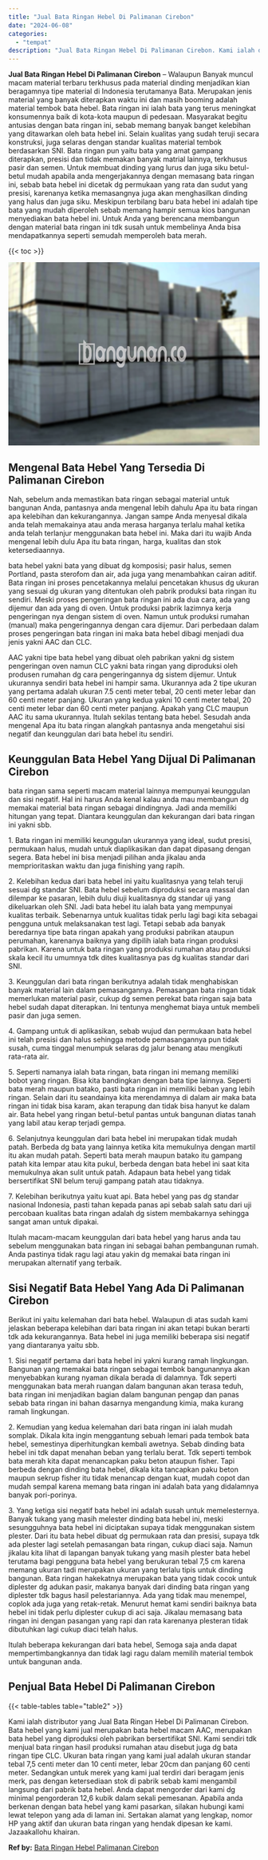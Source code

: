 ```yaml
---
title: "Jual Bata Ringan Hebel Di Palimanan Cirebon"
date: "2024-06-08"
categories: 
  - "tempat"
description: "Jual Bata Ringan Hebel Di Palimanan Cirebon. Kami ialah distributor yang Jual Bata Ringan Hebel Di Palimanan Cirebon. Bata hebel yang kami jual merupakan bat..."
---
```


**Jual Bata Ringan Hebel Di Palimanan Cirebon** – Walaupun Banyak muncul macam material terbaru terkhusus pada material dinding menjadikan kian beragamnya tipe material di Indonesia terutamanya Bata. Merupakan jenis material yang banyak diterapkan waktu ini dan masih booming adalah material tembok bata hebel. Bata ringan ini ialah bata yang terus meningkat konsumennya baik di kota-kota maupun di pedesaan. Masyarakat begitu antusias dengan bata ringan ini, sebab memang banyak banget kelebihan yang ditawarkan oleh bata hebel ini. Selain kualitas yang sudah teruji secara konstruksi, juga selaras dengan standar kualitas material tembok berdasarkan SNI. Bata ringan pun yaitu bata yang amat gampang diterapkan, presisi dan tidak memakan banyak matrial lainnya, terkhusus pasir dan semen. Untuk membuat dinding yang lurus dan juga siku betul-betul mudah apabila anda mengerjakannya dengan memasang bata ringan ini, sebab bata hebel ini dicetak dg permukaan yang rata dan sudut yang presisi, karenanya ketika memasangnya juga akan menghasilkan dinding yang halus dan juga siku. Meskipun terbilang baru bata hebel ini adalah tipe bata yang mudah diperoleh sebab memang hampir semua kios bangunan menyediakan bata hebel ini. Untuk Anda yang berencana membangun dengan material bata ringan ini tdk susah untuk membelinya Anda bisa mendapatkannya seperti semudah memperoleh bata merah.

{{< toc >}}

![Jual Bata Ringan Hebel Di Palimanan Cirebon](/images/jual-hebel-murah-37.png)

## Mengenal Bata Hebel Yang Tersedia Di Palimanan Cirebon

Nah, sebelum anda memastikan bata ringan sebagai material untuk bangunan Anda, pantasnya anda mengenal lebih dahulu Apa itu bata ringan apa kelebihan dan kekurangannya. Jangan sampe Anda menyesal dikala anda telah memakainya atau anda merasa harganya terlalu mahal ketika anda telah terlanjur menggunakan bata hebel ini. Maka dari itu wajib Anda mengenal lebih dulu Apa itu bata ringan, harga, kualitas dan stok ketersediaannya.

bata hebel yakni bata yang dibuat dg komposisi; pasir halus, semen Portland, pasta sterofom dan air, ada juga yang menambahkan cairan aditif. Bata ringan ini proses pencetakannya melalui pencetakan khusus dg ukuran yang sesuai dg ukuran yang ditentukan oleh pabrik produksi bata ringan itu sendiri. Meski proses pengeringan bata ringan ini ada dua cara, ada yang dijemur dan ada yang di oven. Untuk produksi pabrik lazimnya kerja pengeringan nya dengan sistem di oven. Namun untuk produksi rumahan (manual) maka pengeringannya dengan cara dijemur. Dari perbedaan dalam proses pengeringan bata ringan ini maka bata hebel dibagi menjadi dua jenis yakni AAC dan CLC.

AAC yakni tipe bata hebel yang dibuat oleh pabrikan yakni dg sistem pengeringan oven namun CLC yakni bata ringan yang diproduksi oleh produsen rumahan dg cara pengeringannya dg sistem dijemur. Untuk ukurannya sendiri bata hebel ini hampir sama. Ukurannya ada 2 tipe ukuran yang pertama adalah ukuran 7.5 centi meter tebal, 20 centi meter lebar dan 60 centi meter panjang. Ukuran yang kedua yakni 10 centi meter tebal, 20 centi meter lebar dan 60 centi meter panjang. Apakah yang CLC maupun AAC itu sama ukurannya. Itulah sekilas tentang bata hebel. Sesudah anda mengenal Apa itu bata ringan alangkah pantasnya anda mengetahui sisi negatif dan keunggulan dari bata hebel itu sendiri.

## Keunggulan Bata Hebel Yang Dijual Di Palimanan Cirebon

bata ringan sama seperti macam material lainnya mempunyai keunggulan dan sisi negatif. Hal ini harus Anda kenal kalau anda mau membangun dg memakai material bata ringan sebagai dindingnya. Jadi anda memiliki hitungan yang tepat. Diantara keunggulan dan kekurangan dari bata ringan ini yakni sbb.

1\. Bata ringan ini memiliki keunggulan ukurannya yang ideal, sudut presisi, permukaan halus, mudah untuk diaplikasikan dan dapat dipasang dengan segera. Bata hebel ini bisa menjadi pilihan anda jikalau anda memprioritaskan waktu dan juga finishing yang rapih.

2\. Kelebihan kedua dari bata hebel ini yaitu kualitasnya yang telah teruji sesuai dg standar SNI. Bata hebel sebelum diproduksi secara massal dan dilempar ke pasaran, lebih dulu diuji kualitasnya dg standar uji yang dikeluarkan oleh SNI. Jadi bata hebel itu ialah bata yang mempunyai kualitas terbaik. Sebenarnya untuk kualitas tidak perlu lagi bagi kita sebagai pengguna untuk melaksanakan test lagi. Tetapi sebab ada banyak beredarnya tipe bata ringan apakah yang produksi pabrikan ataupun perumahan, karenanya baiknya yang dipilih ialah bata ringan produksi pabrikan. Karena untuk bata ringan yang produksi rumahan atau produksi skala kecil itu umumnya tdk dites kualitasnya pas dg kualitas standar dari SNI.

3\. Keunggulan dari bata ringan berikutnya adalah tidak menghabiskan banyak material lain dalam pemasangannya. Pemasangan bata ringan tidak memerlukan material pasir, cukup dg semen perekat bata ringan saja bata hebel sudah dapat diterapkan. Ini tentunya menghemat biaya untuk membeli pasir dan juga semen.

4\. Gampang untuk di aplikasikan, sebab wujud dan permukaan bata hebel ini telah presisi dan halus sehingga metode pemasangannya pun tidak susah, cuma tinggal menumpuk selaras dg jalur benang atau mengikuti rata-rata air.

5\. Seperti namanya ialah bata ringan, bata ringan ini memang memiliki bobot yang ringan. Bisa kita bandingkan dengan bata tipe lainnya. Seperti bata merah maupun batako, pasti bata ringan ini memiliki beban yang lebih ringan. Selain dari itu seandainya kita merendamnya di dalam air maka bata ringan ini tidak bisa karam, akan terapung dan tidak bisa hanyut ke dalam air. Bata hebel yang ringan betul-betul pantas untuk bangunan diatas tanah yang labil atau kerap terjadi gempa.

6\. Selanjutnya keunggulan dari bata hebel ini merupakan tidak mudah patah. Berbeda dg bata yang lainnya ketika kita memukulnya dengan martil itu akan mudah patah. Seperti bata merah maupun batako itu gampang patah kita lempar atau kita pukul, berbeda dengan bata hebel ini saat kita memukulnya akan sulit untuk patah. Adapaun bata hebel yang tidak bersertifikat SNI belum teruji gampang patah atau tidaknya.

7\. Kelebihan berikutnya yaitu kuat api. Bata hebel yang pas dg standar nasional Indonesia, pasti tahan kepada panas api sebab salah satu dari uji percobaan kualitas bata ringan adalah dg sistem membakarnya sehingga sangat aman untuk dipakai.

Itulah macam-macam keunggulan dari bata hebel yang harus anda tau sebelum menggunakan bata ringan ini sebagai bahan pembangunan rumah. Anda pastinya tidak ragu lagi atau yakin dg memakai bata ringan ini merupakan alternatif yang terbaik.

## Sisi Negatif Bata Hebel Yang Ada Di Palimanan Cirebon

Berikut ini yaitu kelemahan dari bata hebel. Walaupun di atas sudah kami jelaskan beberapa kelebihan dari bata ringan ini akan tetapi bukan berarti tdk ada kekurangannya. Bata hebel ini juga memiliki beberapa sisi negatif yang diantaranya yaitu sbb.

1\. Sisi negatif pertama dari bata hebel ini yakni kurang ramah lingkungan. Bangunan yang memakai bata ringan sebagai tembok bangunannya akan menyebabkan kurang nyaman dikala berada di dalamnya. Tdk seperti menggunakan bata merah ruangan dalam bangunan akan terasa teduh, bata ringan ini menjadikan bagian dalam bangunan pengap dan panas sebab bata ringan ini bahan dasarnya mengandung kimia, maka kurang ramah lingkungan.

2\. Kemudian yang kedua kelemahan dari bata ringan ini ialah mudah somplak. Dikala kita ingin menggantung sebuah lemari pada tembok bata hebel, semestinya diperhitungkan kembali awetnya. Sebab dinding bata hebel ini tdk dapat menahan beban yang terlalu berat. Tdk seperti tembok bata merah kita dapat menancapkan paku beton ataupun fisher. Tapi berbeda dengan dinding bata hebel, dikala kita tancapkan paku beton maupun sekrup fisher itu tidak menancap dengan kuat, mudah copot dan mudah sempal karena memang bata ringan ini adalah bata yang didalamnya banyak pori-porinya.

3\. Yang ketiga sisi negatif bata hebel ini adalah susah untuk memelesternya. Banyak tukang yang masih melester dinding bata hebel ini, meski sesungguhnya bata hebel ini diciptakan supaya tidak menggunakan sistem plester. Dari itu bata hebel dibuat dg permukaan rata dan presisi, supaya tdk ada plester lagi setelah pemasangan bata ringan, cukup diaci saja. Namun jikalau kita lihat di lapangan banyak tukang yang masih plester bata hebel terutama bagi pengguna bata hebel yang berukuran tebal 7,5 cm karena memang ukuran tadi merupakan ukuran yang terlalu tipis untuk dinding bangunan. Bata ringan hakekatnya merupakan bata yang tidak cocok untuk diplester dg adukan pasir, makanya banyak dari dinding bata ringan yang diplester tdk bagus hasil pelestariannya. Ada yang tidak mau menempel, coplok ada juga yang retak-retak. Menurut hemat kami sendiri baiknya bata hebel ini tidak perlu diplester cukup di aci saja. Jikalau memasang bata ringan ini dengan pasangan yang rapi dan rata karenanya plesteran tidak dibutuhkan lagi cukup diaci telah halus.

Itulah beberapa kekurangan dari bata hebel, Semoga saja anda dapat mempertimbangkannya dan tidak lagi ragu dalam memilih material tembok untuk bangunan anda.

## Penjual Bata Hebel Di Palimanan Cirebon

{{< table-tables table="table2" >}}

Kami ialah distributor yang Jual Bata Ringan Hebel Di Palimanan Cirebon. Bata hebel yang kami jual merupakan bata hebel macam AAC, merupakan bata hebel yang diproduksi oleh pabrikan bersertifikat SNI. Kami sendiri tdk menjual bata ringan hasil produksi rumahan atau disebut juga dg bata ringan tipe CLC. Ukuran bata ringan yang kami jual adalah ukuran standar tebal 7,5 centi meter dan 10 centi meter, lebar 20cm dan panjang 60 centi meter. Sedangkan untuk merek yang kami jual terdiri dari beragam jenis merk, pas dengan ketersediaan stok di pabrik sebab kami mengambil langsung dari pabrik bata hebel. Anda dapat mengorder dari kami dg minimal pengorderan 12,6 kubik dalam sekali pemesanan. Apabila anda berkenan dengan bata hebel yang kami pasarkan, silakan hubungi kami lewat telepon yang ada di laman ini. Sertakan alamat yang lengkap, nomor HP yang aktif dan ukuran bata ringan yang hendak dipesan ke kami. Jazaakallohu khairan.

**Ref by:** [Bata Ringan Hebel Palimanan Cirebon](https://id.wikipedia.org/wiki/Bata)
